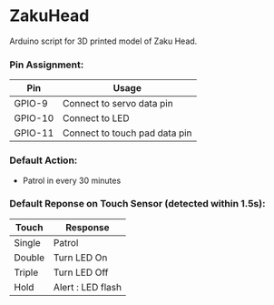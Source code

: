 # ZakuHead

Arduino script for 3D printed model of Zaku Head.

### Pin Assignment:
| Pin | Usage |
| ------ | ------ |
| GPIO-9 | Connect to servo data pin |
| GPIO-10 | Connect to LED |
| GPIO-11 | Connect to touch pad data pin |

### Default Action:  
- Patrol in every 30 minutes

### Default Reponse on Touch Sensor (detected within 1.5s):
| Touch | Response |
| ------ | ------ |
| Single | Patrol |
| Double | Turn LED On |
| Triple | Turn LED Off |
| Hold | Alert : LED flash |
